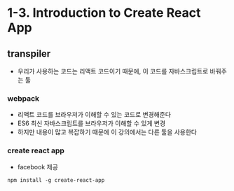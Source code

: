 # 1-3. Introduction to Create React App

## transpiler
- 우리가 사용하는 코드는 리액트 코드이기 때문에, 이 코드를 자바스크립트로 바꿔주는 툴

### webpack
- 리액트 코드를 브라우저가 이해할 수 있는 코드로 변경해준다
- ES6 최신 자바스크립트를 브라우저가 이해할 수 있게 변경
- 하지만 내용이 많고 복잡하기 때문에 이 강의에서는 다른 툴을 사용한다

### create react app
- facebook 제공

`npm install -g create-react-app`